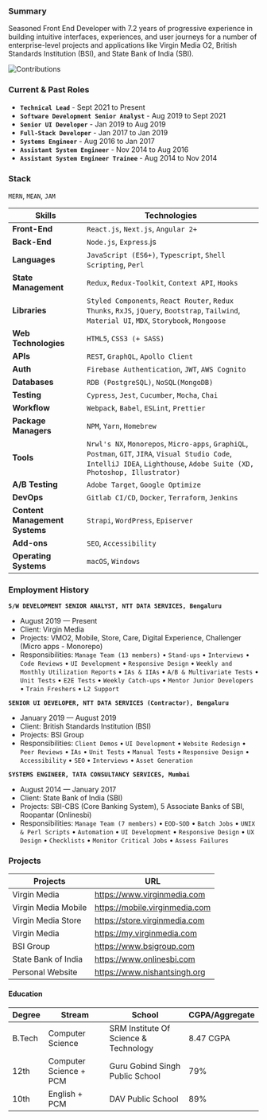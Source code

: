### Summary

Seasoned Front End Developer with 7.2 years of progressive experience in building intuitive interfaces, experiences, and user journeys for a number of enterprise-level projects and applications like Virgin Media O2, British Standards Institution (BSI), and State Bank of India (SBI).

![Contributions](https://github-readme-stats.vercel.app/api?username=nsdotorg&show_icons=true&theme=merko)

### Current & Past Roles

- **`Technical Lead`** - Sept 2021 to Present
- **`Software Development Senior Analyst`** - Aug 2019 to Sept 2021
- **`Senior UI Developer`** - Jan 2019 to Aug 2019
- **`Full-Stack Developer`** - Jan 2017 to Jan 2019
- **`Systems Engineer`** - Aug 2016 to Jan 2017
- **`Assistant System Engineer`** - Nov 2014 to Aug 2016
- **`Assistant System Engineer Trainee`** - Aug 2014 to Nov 2014

### Stack

`MERN`, `MEAN`, `JAM`

| Skills                         | Technologies                                                                                                                                                                  |
| ------------------------------ | ----------------------------------------------------------------------------------------------------------------------------------------------------------------------------- |
| **Front-End**                  | `React.js`, `Next.js`, `Angular 2+`                                                                                                                                           |
| **Back-End**                   | `Node.js`, `Express`.js                                                                                                                                                       |
| **Languages**                  | `JavaScript (ES6+)`, `Typescript`, `Shell Scripting`, `Perl`                                                                                                                  |
| **State Management**           | `Redux`, `Redux-Toolkit`, `Context API`, `Hooks`                                                                                                                              |
| **Libraries**                  | `Styled Components`, `React Router`, `Redux Thunks`, `RxJS`, `jQuery`, `Bootstrap`, `Tailwind`, `Material UI`, `MDX`, `Storybook`, `Mongoose`                                 |
| **Web Technologies**           | `HTML5`, `CSS3 (+ SASS) `                                                                                                                                                     |
| **APIs**                       | `REST`, `GraphQL`, `Apollo Client`                                                                                                                                            |
| **Auth**                       | `Firebase Authentication`, `JWT`, `AWS Cognito`                                                                                                                               |
| **Databases**                  | `RDB (PostgreSQL)`, `NoSQL(MongoDB)`                                                                                                                                          |
| **Testing**                    | `Cypress`, `Jest`, `Cucumber`, `Mocha`, `Chai`                                                                                                                                |
| **Workflow**                   | `Webpack`, `Babel`, `ESLint`, `Prettier`                                                                                                                                      |
| **Package Managers**           | `NPM`, `Yarn`, `Homebrew`                                                                                                                                                     |
| **Tools**                      | `Nrwl's NX`, `Monorepos`, `Micro-apps`, `GraphiQL`, `Postman`, `GIT`, `JIRA`, `Visual Studio Code`, `IntelliJ IDEA`, `Lighthouse`, `Adobe Suite (XD, Photoshop, Illustrator)` |
| **A/B Testing**                | `Adobe Target`, `Google Optimize`                                                                                                                                             |
| **DevOps**                     | `Gitlab CI/CD`, `Docker`, `Terraform`, `Jenkins`                                                                                                                              |
| **Content Management Systems** | `Strapi`, `WordPress`, `Episerver`                                                                                                                                            |
| **Add-ons**                    | `SEO`, `Accessibility`                                                                                                                                                        |
| **Operating Systems**          | `macOS`, `Windows`                                                                                                                                                            |

### Employment History

**`S/W DEVELOPMENT SENIOR ANALYST, NTT DATA SERVICES, Bengaluru`**

- August 2019 — Present
- Client: Virgin Media
- Projects: VMO2, Mobile, Store, Care, Digital Experience, Challenger (Micro apps - Monorepo)
- Responsibilities: `Manage Team (13 members)` • `Stand-ups` • `Interviews` • `Code Reviews` • `UI Development` • `Responsive Design` • `Weekly and Monthly Utilization Reports` • `IAs & IIAs` • `A/B & Multivariate Tests` • `Unit Tests` • `E2E Tests` • `Weekly Catch-ups` • `Mentor Junior Developers` • `Train Freshers` • `L2 Support`

**`SENIOR UI DEVELOPER, NTT DATA SERVICES (Contractor), Bengaluru`**

- January 2019 — August 2019
- Client: British Standards Institution (BSI)
- Projects: BSI Group
- Responsibilities: `Client Demos` • `UI Development` • `Website Redesign` • `Peer Reviews` • `IAs` • `Unit Tests` • `Manual Tests` • `Responsive Design` • `Accessibility` • `SEO` • `Interviews` • `Asset Generation`

**`SYSTEMS ENGINEER, TATA CONSULTANCY SERVICES, Mumbai`**

- August 2014 — January 2017
- Client: State Bank of India (SBI)
- Projects: SBI-CBS (Core Banking System), 5 Associate Banks of SBI, Roopantar (Onlinesbi)
- Responsibilities: `Manage Team (7 members)` • `EOD-SOD` • `Batch Jobs` • `UNIX & Perl Scripts` • `Automation` • `UI Development` • `Responsive Design` • `UX Design` • `Checklists` • `Monitor Critical Jobs` • `Assess Failures`

### Projects

| Projects            | URL                            |
| ------------------- | ------------------------------ |
| Virgin Media        | https://www.virginmedia.com    |
| Virgin Media Mobile | https://mobile.virginmedia.com |
| Virgin Media Store  | https://store.virginmedia.com  |
| Virgin Media        | https://my.virginmedia.com     |
| BSI Group           | https://www.bsigroup.com       |
| State Bank of India | https://www.onlinesbi.com      |
| Personal Website    | https://www.nishantsingh.org   |

#### Education

| Degree | Stream                 | School                                | CGPA/Aggregate |
| ------ | ---------------------- | ------------------------------------- | -------------- |
| B.Tech | Computer Science       | SRM Institute Of Science & Technology | 8.47 CGPA      |
| 12th   | Computer Science + PCM | Guru Gobind Singh Public School       | 79%            |
| 10th   | English + PCM          | DAV Public School                     | 89%            |
